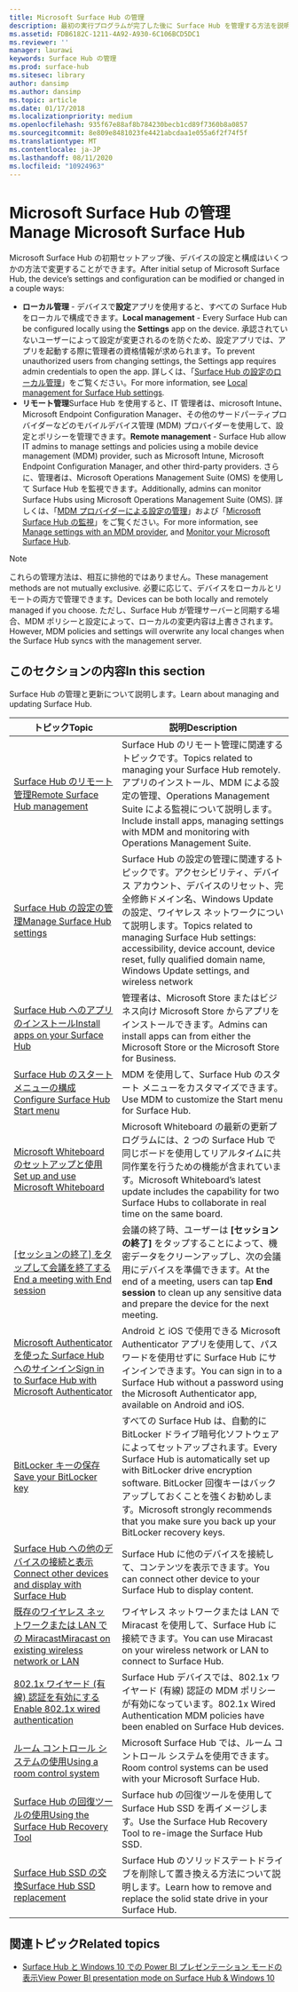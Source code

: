 ```yaml
---
title: Microsoft Surface Hub の管理
description: 最初の実行プログラムが完了した後に Surface Hub を管理する方法を説明します。
ms.assetid: FDB6182C-1211-4A92-A930-6C106BCD5DC1
ms.reviewer: ''
manager: laurawi
keywords: Surface Hub の管理
ms.prod: surface-hub
ms.sitesec: library
author: dansimp
ms.author: dansimp
ms.topic: article
ms.date: 01/17/2018
ms.localizationpriority: medium
ms.openlocfilehash: 935f67e88af8b784230becb1cd89f7360b8a0857
ms.sourcegitcommit: 8e809e8481023fe4421abcdaa1e055a6f2f74f5f
ms.translationtype: MT
ms.contentlocale: ja-JP
ms.lasthandoff: 08/11/2020
ms.locfileid: "10924963"
---
```

# <span data-ttu-id="e7e8e-104">Microsoft Surface Hub の管理</span><span class="sxs-lookup"><span data-stu-id="e7e8e-104">Manage Microsoft Surface Hub</span></span>

<span data-ttu-id="e7e8e-105">Microsoft Surface Hub の初期セットアップ後、デバイスの設定と構成はいくつかの方法で変更することができます。</span><span class="sxs-lookup"><span data-stu-id="e7e8e-105">After initial setup of Microsoft Surface Hub, the device’s settings and configuration can be modified or changed in a couple ways:</span></span>

- <span data-ttu-id="e7e8e-106">**ローカル管理** - デバイスで**設定**アプリを使用すると、すべての Surface Hub をローカルで構成できます。</span><span class="sxs-lookup"><span data-stu-id="e7e8e-106">**Local management** - Every Surface Hub can be configured locally using the **Settings** app on the device.</span></span> <span data-ttu-id="e7e8e-107">承認されていないユーザーによって設定が変更されるのを防ぐため、設定アプリでは、アプリを起動する際に管理者の資格情報が求められます。</span><span class="sxs-lookup"><span data-stu-id="e7e8e-107">To prevent unauthorized users from changing settings, the Settings app requires admin credentials to open the app.</span></span> <span data-ttu-id="e7e8e-108">詳しくは、「[Surface Hub の設定のローカル管理](local-management-surface-hub-settings.md)」をご覧ください。</span><span class="sxs-lookup"><span data-stu-id="e7e8e-108">For more information, see [Local management for Surface Hub settings](local-management-surface-hub-settings.md).</span></span>
- <span data-ttu-id="e7e8e-109">**リモート管理**Surface Hub を使用すると、IT 管理者は、microsoft Intune、Microsoft Endpoint Configuration Manager、その他のサードパーティプロバイダーなどのモバイルデバイス管理 (MDM) プロバイダーを使用して、設定とポリシーを管理できます。</span><span class="sxs-lookup"><span data-stu-id="e7e8e-109">**Remote management** - Surface Hub allow IT admins to manage settings and policies using a mobile device management (MDM) provider, such as Microsoft Intune, Microsoft Endpoint Configuration Manager, and other third-party providers.</span></span> <span data-ttu-id="e7e8e-110">さらに、管理者は、Microsoft Operations Management Suite (OMS) を使用して Surface Hub を監視できます。</span><span class="sxs-lookup"><span data-stu-id="e7e8e-110">Additionally, admins can monitor Surface Hubs using Microsoft Operations Management Suite (OMS).</span></span> <span data-ttu-id="e7e8e-111">詳しくは、「[MDM プロバイダーによる設定の管理](manage-settings-with-mdm-for-surface-hub.md)」および「[Microsoft Surface Hub の監視](monitor-surface-hub.md)」をご覧ください。</span><span class="sxs-lookup"><span data-stu-id="e7e8e-111">For more information, see [Manage settings with an MDM provider](manage-settings-with-mdm-for-surface-hub.md), and [Monitor your Microsoft Surface Hub](monitor-surface-hub.md).</span></span> 

> [!NOTE]
> <span data-ttu-id="e7e8e-112">これらの管理方法は、相互に排他的ではありません。</span><span class="sxs-lookup"><span data-stu-id="e7e8e-112">These management methods are not mutually exclusive.</span></span> <span data-ttu-id="e7e8e-113">必要に応じて、デバイスをローカルとリモートの両方で管理できます。</span><span class="sxs-lookup"><span data-stu-id="e7e8e-113">Devices can be both locally and remotely managed if you choose.</span></span> <span data-ttu-id="e7e8e-114">ただし、Surface Hub が管理サーバーと同期する場合、MDM ポリシーと設定によって、ローカルの変更内容は上書きされます。</span><span class="sxs-lookup"><span data-stu-id="e7e8e-114">However, MDM policies and settings will overwrite any local changes when the Surface Hub syncs with the management server.</span></span> 

## <span data-ttu-id="e7e8e-115">このセクションの内容</span><span class="sxs-lookup"><span data-stu-id="e7e8e-115">In this section</span></span>

<span data-ttu-id="e7e8e-116">Surface Hub の管理と更新について説明します。</span><span class="sxs-lookup"><span data-stu-id="e7e8e-116">Learn about managing and updating Surface Hub.</span></span>

| <span data-ttu-id="e7e8e-117">トピック</span><span class="sxs-lookup"><span data-stu-id="e7e8e-117">Topic</span></span> | <span data-ttu-id="e7e8e-118">説明</span><span class="sxs-lookup"><span data-stu-id="e7e8e-118">Description</span></span> |
| ----- | ----------- |
| [<span data-ttu-id="e7e8e-119">Surface Hub のリモート管理</span><span class="sxs-lookup"><span data-stu-id="e7e8e-119">Remote Surface Hub management</span></span>](remote-surface-hub-management.md) |<span data-ttu-id="e7e8e-120">Surface Hub のリモート管理に関連するトピックです。</span><span class="sxs-lookup"><span data-stu-id="e7e8e-120">Topics related to managing your Surface Hub remotely.</span></span> <span data-ttu-id="e7e8e-121">アプリのインストール、MDM による設定の管理、Operations Management Suite による監視について説明します。</span><span class="sxs-lookup"><span data-stu-id="e7e8e-121">Include install apps, managing settings with MDM and monitoring with Operations Management Suite.</span></span> |
| [<span data-ttu-id="e7e8e-122">Surface Hub の設定の管理</span><span class="sxs-lookup"><span data-stu-id="e7e8e-122">Manage Surface Hub settings</span></span>](manage-surface-hub-settings.md) |<span data-ttu-id="e7e8e-123">Surface Hub の設定の管理に関連するトピックです。アクセシビリティ、デバイス アカウント、デバイスのリセット、完全修飾ドメイン名、Windows Update の設定、ワイヤレス ネットワークについて説明します。</span><span class="sxs-lookup"><span data-stu-id="e7e8e-123">Topics related to managing Surface Hub settings: accessibility, device account, device reset, fully qualified domain name, Windows Update settings, and wireless network</span></span> |
| [<span data-ttu-id="e7e8e-124">Surface Hub へのアプリのインストール</span><span class="sxs-lookup"><span data-stu-id="e7e8e-124">Install apps on your Surface Hub</span></span>]( https://technet.microsoft.com/itpro/surface-hub/install-apps-on-surface-hub) | <span data-ttu-id="e7e8e-125">管理者は、Microsoft Store またはビジネス向け Microsoft Store からアプリをインストールできます。</span><span class="sxs-lookup"><span data-stu-id="e7e8e-125">Admins can install apps can from either the Microsoft Store or the Microsoft Store for Business.</span></span>|
[<span data-ttu-id="e7e8e-126">Surface Hub のスタート メニューの構成</span><span class="sxs-lookup"><span data-stu-id="e7e8e-126">Configure Surface Hub Start menu</span></span>](surface-hub-start-menu.md) | <span data-ttu-id="e7e8e-127">MDM を使用して、Surface Hub のスタート メニューをカスタマイズできます。</span><span class="sxs-lookup"><span data-stu-id="e7e8e-127">Use MDM to customize the Start menu for Surface Hub.</span></span>
| [<span data-ttu-id="e7e8e-128">Microsoft Whiteboard のセットアップと使用</span><span class="sxs-lookup"><span data-stu-id="e7e8e-128">Set up and use Microsoft Whiteboard</span></span>](whiteboard-collaboration.md)  | <span data-ttu-id="e7e8e-129">Microsoft Whiteboard の最新の更新プログラムには、2 つの Surface Hub で同じボードを使用してリアルタイムに共同作業を行うための機能が含まれています。</span><span class="sxs-lookup"><span data-stu-id="e7e8e-129">Microsoft Whiteboard’s latest update includes the capability for two Surface Hubs to collaborate in real time on the same board.</span></span>   |
| [<span data-ttu-id="e7e8e-130">[セッションの終了] をタップして会議を終了する</span><span class="sxs-lookup"><span data-stu-id="e7e8e-130">End a meeting with End session</span></span>](https://technet.microsoft.com/itpro/surface-hub/finishing-your-surface-hub-meeting) | <span data-ttu-id="e7e8e-131">会議の終了時、ユーザーは **[セッションの終了]** をタップすることによって、機密データをクリーンアップし、次の会議用にデバイスを準備できます。</span><span class="sxs-lookup"><span data-stu-id="e7e8e-131">At the end of a meeting, users can tap **End session** to clean up any sensitive data and prepare the device for the next meeting.</span></span>|
| [<span data-ttu-id="e7e8e-132">Microsoft Authenticator を使った Surface Hub へのサインイン</span><span class="sxs-lookup"><span data-stu-id="e7e8e-132">Sign in to Surface Hub with Microsoft Authenticator</span></span>](surface-hub-authenticator-app.md) | <span data-ttu-id="e7e8e-133">Android と iOS で使用できる Microsoft Authenticator アプリを使用して、パスワードを使用せずに Surface Hub にサインインできます。</span><span class="sxs-lookup"><span data-stu-id="e7e8e-133">You can sign in to a Surface Hub without a password using the Microsoft Authenticator app, available on Android and iOS.</span></span>   |
| [<span data-ttu-id="e7e8e-134">BitLocker キーの保存</span><span class="sxs-lookup"><span data-stu-id="e7e8e-134">Save your BitLocker key</span></span>](https://technet.microsoft.com/itpro/surface-hub/save-bitlocker-key-surface-hub) | <span data-ttu-id="e7e8e-135">すべての Surface Hub は、自動的に BitLocker ドライブ暗号化ソフトウェアによってセットアップされます。</span><span class="sxs-lookup"><span data-stu-id="e7e8e-135">Every Surface Hub is automatically set up with BitLocker drive encryption software.</span></span> <span data-ttu-id="e7e8e-136">BitLocker 回復キーはバックアップしておくことを強くお勧めします。</span><span class="sxs-lookup"><span data-stu-id="e7e8e-136">Microsoft strongly recommends that you make sure you back up your BitLocker recovery keys.</span></span>|
| [<span data-ttu-id="e7e8e-137">Surface Hub への他のデバイスの接続と表示</span><span class="sxs-lookup"><span data-stu-id="e7e8e-137">Connect other devices and display with Surface Hub</span></span>](https://technet.microsoft.com/itpro/surface-hub/connect-and-display-with-surface-hub) | <span data-ttu-id="e7e8e-138">Surface Hub に他のデバイスを接続して、コンテンツを表示できます。</span><span class="sxs-lookup"><span data-stu-id="e7e8e-138">You can connect other device to your Surface Hub to display content.</span></span>|
| [<span data-ttu-id="e7e8e-139">既存のワイヤレス ネットワークまたは LAN での Miracast</span><span class="sxs-lookup"><span data-stu-id="e7e8e-139">Miracast on existing wireless network or LAN</span></span>](miracast-over-infrastructure.md) | <span data-ttu-id="e7e8e-140">ワイヤレス ネットワークまたは LAN で Miracast を使用して、Surface Hub に接続できます。</span><span class="sxs-lookup"><span data-stu-id="e7e8e-140">You can use Miracast on your wireless network or LAN to connect to Surface Hub.</span></span> |
 [<span data-ttu-id="e7e8e-141">802.1x ワイヤード (有線) 認証を有効にする</span><span class="sxs-lookup"><span data-stu-id="e7e8e-141">Enable 802.1x wired authentication</span></span>](enable-8021x-wired-authentication.md) | <span data-ttu-id="e7e8e-142">Surface Hub デバイスでは、802.1x ワイヤード (有線) 認証の MDM ポリシーが有効になっています。</span><span class="sxs-lookup"><span data-stu-id="e7e8e-142">802.1x Wired Authentication MDM policies have been enabled on Surface Hub devices.</span></span> 
| [<span data-ttu-id="e7e8e-143">ルーム コントロール システムの使用</span><span class="sxs-lookup"><span data-stu-id="e7e8e-143">Using a room control system</span></span>](https://technet.microsoft.com/itpro/surface-hub/use-room-control-system-with-surface-hub) | <span data-ttu-id="e7e8e-144">Microsoft Surface Hub では、ルーム コントロール システムを使用できます。</span><span class="sxs-lookup"><span data-stu-id="e7e8e-144">Room control systems can be used with your Microsoft Surface Hub.</span></span>|
[<span data-ttu-id="e7e8e-145">Surface Hub の回復ツールの使用</span><span class="sxs-lookup"><span data-stu-id="e7e8e-145">Using the Surface Hub Recovery Tool</span></span>](surface-hub-recovery-tool.md) | <span data-ttu-id="e7e8e-146">Surface hub の回復ツールを使用して Surface Hub SSD を再イメージします。</span><span class="sxs-lookup"><span data-stu-id="e7e8e-146">Use the Surface Hub Recovery Tool to re-image the Surface Hub SSD.</span></span>
[<span data-ttu-id="e7e8e-147">Surface Hub SSD の交換</span><span class="sxs-lookup"><span data-stu-id="e7e8e-147">Surface Hub SSD replacement</span></span>](surface-hub-ssd-replacement.md) | <span data-ttu-id="e7e8e-148">Surface Hub のソリッドステートドライブを削除して置き換える方法について説明します。</span><span class="sxs-lookup"><span data-stu-id="e7e8e-148">Learn how to remove and replace the solid state drive in your Surface Hub.</span></span>

## <span data-ttu-id="e7e8e-149">関連トピック</span><span class="sxs-lookup"><span data-stu-id="e7e8e-149">Related topics</span></span>

- [<span data-ttu-id="e7e8e-150">Surface Hub と Windows 10 での Power BI プレゼンテーション モードの表示</span><span class="sxs-lookup"><span data-stu-id="e7e8e-150">View Power BI presentation mode on Surface Hub & Windows 10</span></span>](https://powerbi.microsoft.com/documentation/powerbi-mobile-win10-app-presentation-mode/)
